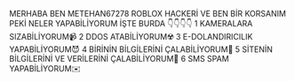 MERHABA BEN METEHAN67278 ROBLOX HACKERİ VE BEN BİR KORSANIM PEKİ NELER YAPABİLİYORUM İŞTE BURDA
👇👇👇👇
1 KAMERALARA SIZABİLİYORUM📹
2 DDOS ATABİLİYORUM☢️
3 E-DOLANDIRICILIK YAPABİLİYORUM😈
4 BİRİNİN BİLGİLERİNİ ÇALABİLİYORUM📲
5 SİTENİN BİLGİLERİNİ VE VERİLERİNİ ÇALABİLİYORUM📡
6 SMS SPAM YAPABİLİYORUM✉️
